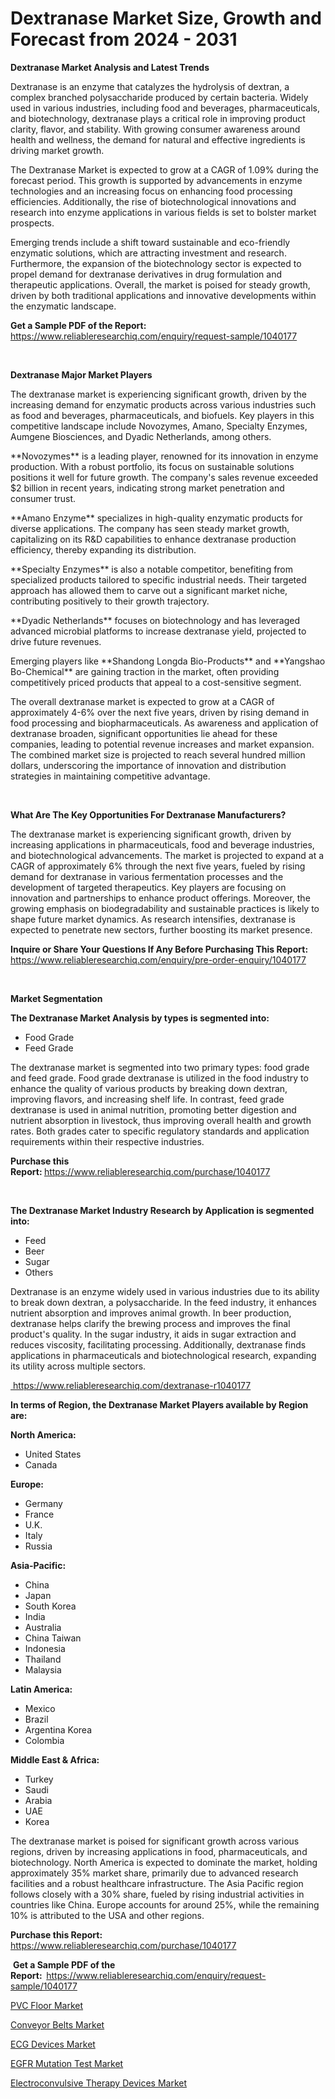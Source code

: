 <p><h1>Dextranase Market Size, Growth and Forecast from 2024 - 2031</h1></p><p><strong>Dextranase Market Analysis and Latest Trends</strong></p>
<p><p>Dextranase is an enzyme that catalyzes the hydrolysis of dextran, a complex branched polysaccharide produced by certain bacteria. Widely used in various industries, including food and beverages, pharmaceuticals, and biotechnology, dextranase plays a critical role in improving product clarity, flavor, and stability. With growing consumer awareness around health and wellness, the demand for natural and effective ingredients is driving market growth.</p><p>The Dextranase Market is expected to grow at a CAGR of 1.09% during the forecast period. This growth is supported by advancements in enzyme technologies and an increasing focus on enhancing food processing efficiencies. Additionally, the rise of biotechnological innovations and research into enzyme applications in various fields is set to bolster market prospects. </p><p>Emerging trends include a shift toward sustainable and eco-friendly enzymatic solutions, which are attracting investment and research. Furthermore, the expansion of the biotechnology sector is expected to propel demand for dextranase derivatives in drug formulation and therapeutic applications. Overall, the market is poised for steady growth, driven by both traditional applications and innovative developments within the enzymatic landscape.</p></p>
<p><strong>Get a Sample PDF of the Report:&nbsp;</strong> <a href="https://www.reliableresearchiq.com/enquiry/request-sample/1040177?utm_campaign=104&utm_medium=2&utm_source=Github&utm_content=ia&utm_term=05112024&utm_id=dextranase">https://www.reliableresearchiq.com/enquiry/request-sample/1040177</a></p>
<p>&nbsp;</p>
<p><strong>Dextranase Major Market Players</strong></p>
<p><p>The dextranase market is experiencing significant growth, driven by the increasing demand for enzymatic products across various industries such as food and beverages, pharmaceuticals, and biofuels. Key players in this competitive landscape include Novozymes, Amano, Specialty Enzymes, Aumgene Biosciences, and Dyadic Netherlands, among others.</p><p>**Novozymes** is a leading player, renowned for its innovation in enzyme production. With a robust portfolio, its focus on sustainable solutions positions it well for future growth. The company's sales revenue exceeded $2 billion in recent years, indicating strong market penetration and consumer trust.</p><p>**Amano Enzyme** specializes in high-quality enzymatic products for diverse applications. The company has seen steady market growth, capitalizing on its R&D capabilities to enhance dextranase production efficiency, thereby expanding its distribution.</p><p>**Specialty Enzymes** is also a notable competitor, benefiting from specialized products tailored to specific industrial needs. Their targeted approach has allowed them to carve out a significant market niche, contributing positively to their growth trajectory.</p><p>**Dyadic Netherlands** focuses on biotechnology and has leveraged advanced microbial platforms to increase dextranase yield, projected to drive future revenues. </p><p>Emerging players like **Shandong Longda Bio-Products** and **Yangshao Bo-Chemical** are gaining traction in the market, often providing competitively priced products that appeal to a cost-sensitive segment.</p><p>The overall dextranase market is expected to grow at a CAGR of approximately 4-6% over the next five years, driven by rising demand in food processing and biopharmaceuticals. As awareness and application of dextranase broaden, significant opportunities lie ahead for these companies, leading to potential revenue increases and market expansion. The combined market size is projected to reach several hundred million dollars, underscoring the importance of innovation and distribution strategies in maintaining competitive advantage.</p></p>
<p>&nbsp;</p>
<p><strong>What Are The Key Opportunities For Dextranase Manufacturers?</strong></p>
<p><p>The dextranase market is experiencing significant growth, driven by increasing applications in pharmaceuticals, food and beverage industries, and biotechnological advancements. The market is projected to expand at a CAGR of approximately 6% through the next five years, fueled by rising demand for dextranase in various fermentation processes and the development of targeted therapeutics. Key players are focusing on innovation and partnerships to enhance product offerings. Moreover, the growing emphasis on biodegradability and sustainable practices is likely to shape future market dynamics. As research intensifies, dextranase is expected to penetrate new sectors, further boosting its market presence.</p></p>
<p><strong>Inquire or Share Your Questions If Any Before Purchasing This Report:</strong> <a href="https://www.reliableresearchiq.com/enquiry/pre-order-enquiry/1040177?utm_campaign=104&utm_medium=2&utm_source=Github&utm_content=ia&utm_term=05112024&utm_id=dextranase">https://www.reliableresearchiq.com/enquiry/pre-order-enquiry/1040177</a></p>
<p>&nbsp;</p>
<p><strong>Market Segmentation</strong></p>
<p><strong>The Dextranase Market Analysis by types is segmented into:</strong></p>
<p><ul><li>Food Grade</li><li>Feed Grade</li></ul></p>
<p><p>The dextranase market is segmented into two primary types: food grade and feed grade. Food grade dextranase is utilized in the food industry to enhance the quality of various products by breaking down dextran, improving flavors, and increasing shelf life. In contrast, feed grade dextranase is used in animal nutrition, promoting better digestion and nutrient absorption in livestock, thus improving overall health and growth rates. Both grades cater to specific regulatory standards and application requirements within their respective industries.</p></p>
<p><strong>Purchase this Report:&nbsp;</strong><a href="https://www.reliableresearchiq.com/purchase/1040177?utm_campaign=104&utm_medium=2&utm_source=Github&utm_content=ia&utm_term=05112024&utm_id=dextranase">https://www.reliableresearchiq.com/purchase/1040177</a></p>
<p>&nbsp;</p>
<p><strong>The Dextranase Market Industry Research by Application is segmented into:</strong></p>
<p><ul><li>Feed</li><li>Beer</li><li>Sugar</li><li>Others</li></ul></p>
<p><p>Dextranase is an enzyme widely used in various industries due to its ability to break down dextran, a polysaccharide. In the feed industry, it enhances nutrient absorption and improves animal growth. In beer production, dextranase helps clarify the brewing process and improves the final product's quality. In the sugar industry, it aids in sugar extraction and reduces viscosity, facilitating processing. Additionally, dextranase finds applications in pharmaceuticals and biotechnological research, expanding its utility across multiple sectors.</p></p>
<p><a href="https://www.reliableresearchiq.com/dextranase-r1040177?utm_campaign=104&utm_medium=2&utm_source=Github&utm_content=ia&utm_term=05112024&utm_id=dextranase">&nbsp;https://www.reliableresearchiq.com/dextranase-r1040177</a></p>
<p><strong>In terms of Region, the Dextranase Market Players available by Region are:</strong></p>
<p>
    <p> <strong> North America: </strong>
        <ul>
            <li>United States</li>
            <li>Canada</li>
        </ul>
        </p> 
    <p> <strong> Europe: </strong>
        <ul>
            <li>Germany</li>
            <li>France</li>
            <li>U.K.</li>
            <li>Italy</li>
            <li>Russia</li>
        </ul>
        </p> 
    <p> <strong> Asia-Pacific: </strong>
        <ul>
            <li>China</li>
            <li>Japan</li>
            <li>South Korea</li>
            <li>India</li>
            <li>Australia</li>
            <li>China Taiwan</li>
            <li>Indonesia</li>
            <li>Thailand</li>
            <li>Malaysia</li>
        </ul>
        </p> 
    <p> <strong> Latin America: </strong>
        <ul>
            <li>Mexico</li>
            <li>Brazil</li>
            <li>Argentina Korea</li>
            <li>Colombia</li>
        </ul>
        </p> 
    <p> <strong> Middle East & Africa: </strong>
        <ul>
            <li>Turkey</li>
            <li>Saudi</li>
            <li>Arabia</li>
            <li>UAE</li>
            <li>Korea</li>
        </ul>
    </p>
    </p>
<p><p>The dextranase market is poised for significant growth across various regions, driven by increasing applications in food, pharmaceuticals, and biotechnology. North America is expected to dominate the market, holding approximately 35% market share, primarily due to advanced research facilities and a robust healthcare infrastructure. The Asia Pacific region follows closely with a 30% share, fueled by rising industrial activities in countries like China. Europe accounts for around 25%, while the remaining 10% is attributed to the USA and other regions.</p></p>
<p><strong>Purchase this Report: </strong><a href="https://www.reliableresearchiq.com/purchase/1040177?utm_campaign=104&utm_medium=2&utm_source=Github&utm_content=ia&utm_term=05112024&utm_id=dextranase">https://www.reliableresearchiq.com/purchase/1040177</a></p>
<p>&nbsp;<strong>Get a Sample PDF of the Report:&nbsp;&nbsp;</strong><a href="https://www.reliableresearchiq.com/enquiry/request-sample/1040177?utm_campaign=104&utm_medium=2&utm_source=Github&utm_content=ia&utm_term=05112024&utm_id=dextranase">https://www.reliableresearchiq.com/enquiry/request-sample/1040177</a></p>
<p><strong></strong></p>
<p><p><a href="https://github.com/halkoitweden3/Market-Research-Report-List-1/blob/main/pvc-floor-market.md?utm_campaign=104&utm_medium=2&utm_source=Github&utm_content=ia&utm_term=05112024&utm_id=dextranase">PVC Floor Market</a></p><p><a href="https://github.com/nekolalrclippo/Market-Research-Report-List-1/blob/main/conveyor-belts-market.md?utm_campaign=104&utm_medium=2&utm_source=Github&utm_content=ia&utm_term=05112024&utm_id=dextranase">Conveyor Belts Market</a></p><p><a href="https://issuu.com/reportprime-2/docs/ecg-devices-market-size-2030.pptx_de1c8405a3fda5?utm_campaign=104&utm_medium=2&utm_source=Github&utm_content=ia&utm_term=05112024&utm_id=dextranase">ECG Devices Market</a></p><p><a href="https://issuu.com/reportprime-2/docs/egfr-mutation-test-market-size-2030_6f02139cd7f85e?utm_campaign=104&utm_medium=2&utm_source=Github&utm_content=ia&utm_term=05112024&utm_id=dextranase">EGFR Mutation Test Market</a></p><p><a href="https://issuu.com/reportprime-2/docs/electroconvulsive-therapy-devices-m_401314074ba753?utm_campaign=104&utm_medium=2&utm_source=Github&utm_content=ia&utm_term=05112024&utm_id=dextranase">Electroconvulsive Therapy Devices Market</a></p></p>
